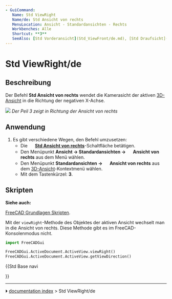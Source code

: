 ```yaml
---
- GuiCommand:
   Name: Std ViewRight
   Name/de: Std Ansicht von rechts
   MenuLocation: Ansicht - Standardansichten - Rechts
   Workbenches: Alle
   Shortcut: **3**
   SeeAlso: [Std Vorderansicht](Std_ViewFront/de.md), [Std Draufsicht](Std_ViewTop/de.md)
---
```


# Std ViewRight/de

## Beschreibung

Der Befehl **Std Ansicht von rechts** wendet die Kamerasicht der aktiven [3D-Ansicht](3D_view/de.md) in die Richtung der negativen X-Achse.

![](images/FreeCAD_views_front.svg ) 
*Der Peil 3 zeigt in Richtung der Ansicht von rechts*

## Anwendung

1.  Es gibt verschiedene Wegen, den Befehl umzusetzen:
    -   Die **<img src="images/Std_ViewRight.svg" width=16px> [Std Ansicht von rechts](Std_ViewRight/de.md)**-Schaltfläche betätigen.
    -   Den Menüpunkt **Ansicht → Standardansichten → <img src="images/Std_ViewRight.svg" width=16px> Ansicht von rechts** aus dem Menü wählen.
    -   Den Menüpunkt **Standardansichten → <img src="images/Std_ViewRight.svg" width=16px> Ansicht von rechts** aus dem [3D-Ansicht](3D_view/de.md)-Kontextmenü wählen.
    -   Mit dem Tastenkürzel: **3**.

## Skripten


**Siehe auch:**

[FreeCAD Grundlagen Skripten](FreeCAD_Scripting_Basics/de.md).

Mit der `viewRight`-Methode des Objektes der aktiven Ansicht wechselt man in die Ansicht von rechts. Diese Methode gibt es im FreeCAD-Konsolenmodus nicht.


```python
import FreeCADGui

FreeCADGui.ActiveDocument.ActiveView.viewRight()
FreeCADGui.ActiveDocument.ActiveView.getViewDirection()
```





{{Std Base navi

}}



---
⏵ [documentation index](../README.md) > Std ViewRight/de
